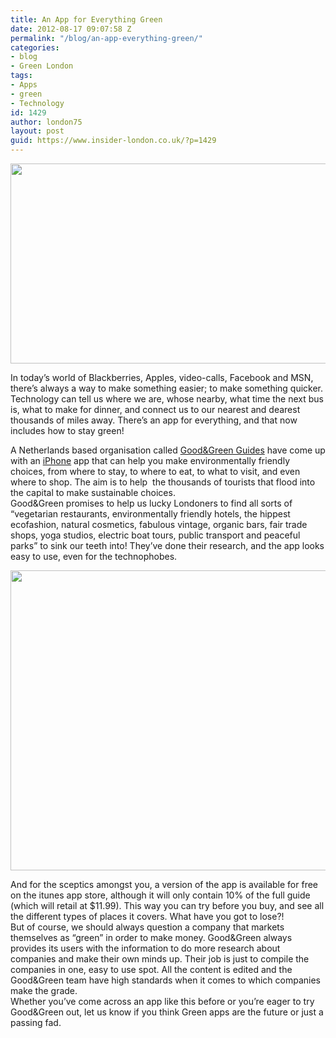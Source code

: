 ```yaml
---
title: An App for Everything Green
date: 2012-08-17 09:07:58 Z
permalink: "/blog/an-app-everything-green/"
categories:
- blog
- Green London
tags:
- Apps
- green
- Technology
id: 1429
author: london75
layout: post
guid: https://www.insider-london.co.uk/?p=1429
---
```


<p style="text-align: center">
  <a href="/wp-content/uploads/2012/08/main_greeguides.jpg"><img class="aligncenter  wp-image-1431" src="/wp-content/uploads/2012/08/main_greeguides.jpg" alt="" width="569" height="320" /></a>
</p>

In today’s world of Blackberries, Apples, video-calls, Facebook and MSN, there’s always a way to make something easier; to make something quicker. Technology can tell us where we are, whose nearby, what time the next bus is, what to make for dinner, and connect us to our nearest and dearest thousands of miles away. There’s an app for everything, and that now includes how to stay green!

<div>
  <div>
    A Netherlands based organisation called <a href="http://www.goodandgreenguides.com/Whatwedo/GoodGreenGuideLondon.aspx" target="_blank">Good&Green Guides</a> have come up with an <a href="http://www.o2.co.uk/iphone" target="_blank">iPhone</a> app that can help you make environmentally friendly choices, from where to stay, to where to eat, to what to visit, and even where to shop. The aim is to help  the thousands of tourists that flood into the capital to make sustainable choices.
  </div>
  
  <div>
  </div>
  
  <div>
    Good&Green promises to help us lucky Londoners to find all sorts of “vegetarian restaurants, environmentally friendly hotels, the hippest ecofashion, natural cosmetics, fabulous vintage, organic bars, fair trade shops, yoga studios, electric boat tours, public transport and peaceful parks” to sink our teeth into! They’ve done their research, and the app looks easy to use, even for the technophobes.
  </div>
  
  <div>
  </div>
  
  <p>
    <a href="/wp-content/uploads/2012/08/good-guide-iphone-app.jpg"><img class="aligncenter  wp-image-1432" src="/wp-content/uploads/2012/08/good-guide-iphone-app.jpg" alt="" width="569" height="480" /></a>
  </p>
  
  <div>
  </div>
  
  <div>
    And for the sceptics amongst you, a version of the app is available for free on the itunes app store, although it will only contain 10% of the full guide (which will retail at $11.99). This way you can try before you buy, and see all the different types of places it covers. What have you got to lose?!
  </div>
  
  <div>
  </div>
  
  <div>
    But of course, we should always question a company that markets themselves as “green” in order to make money. Good&Green always provides its users with the information to do more research about companies and make their own minds up. Their job is just to compile the companies in one, easy to use spot. All the content is edited and the Good&Green team have high standards when it comes to which companies make the grade.
  </div>
  
  <div>
  </div>
  
  <div>
    Whether you’ve come across an app like this before or you’re eager to try Good&Green out, let us know if you think Green apps are the future or just a passing fad.
  </div>
</div>